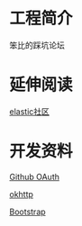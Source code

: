 # 工程简介
笨比的踩坑论坛
# 延伸阅读
[elastic社区](https://elasticsearch.cn/)
# 开发资料

[Github OAuth](https://docs.github.com/cn/developers/apps/building-oauth-apps/creating-an-oauth-app)

[okhttp](https://square.github.io/okhttp/)

[Bootstrap](https://v3.bootcss.com/components/)